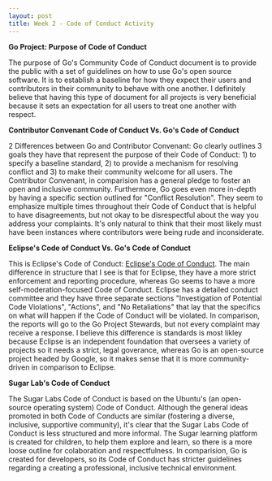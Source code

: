 ```yaml
---
layout: post
title: Week 2 - Code of Conduct Activity
---
```

**Go Project: Purpose of Code of Conduct**

The purpose of Go's Community Code of Conduct document is to provide the public with a set of guidelines on how to use Go's open source software. It is to establish a baseline for how they expect their users and contributors in their community to behave with one another. I definitely believe that having this type of document for all projects is very beneficial because it sets an expectation for all users to treat one another with respect. 

<!--more-->

**Contributor Convenant Code of Conduct Vs. Go's Code of Conduct**

2 Differences between Go and Contributor Convenant: Go clearly outlines 3 goals they have that represent the purpose of their Code of Conduct: 1) to specify a baseline standard, 2) to provide a mechanism for resolving conflict and 3) to make their community welcome for all users. The Contributor Convenant, in comparision has a general pledge to foster an open and inclusive community. Furthermore, Go goes even more in-depth by having a specific section outlined for "Conflict Resolution". They seem to emphasize multiple times throughout their Code of Conduct that is helpful to have disagreements, but not okay to be disrespectful about the way you address your complaints. It's only natural to think that their most likely must have been instances where contributors were being rude and inconsiderate.

**Eclipse's Code of Conduct Vs. Go's Code of Conduct**

This is Eclipse's Code of Conduct: [Eclipse's Code of Conduct](https://eclipse.org/org/documents/Community_Code_of_Conduct.php). The main difference in structure that I see is that for Eclipse, they have a more strict enforcement and reporting procedure, whereas Go seems to have a more self-moderation-focused Code of Conduct. Eclipse has a detailed conduct committee and they have three separate sections "Investigation of Potential Code Violations", "Actions", and "No Retaliations" that lay that the specifics on what will happen if the Code of Conduct will be violated. In comparison, the reports will go to the Go Project Stewards, but not every complaint may receive a response. I believe this difference is standards is most likley because Eclipse is an independent foundation that oversees a variety of projects so it needs a strict, legal goverance, whereas Go is an open-source project headed by Google, so it makes sense that it is more community-driven in comparison to Eclipse.

**Sugar Lab's Code of Conduct**

The Sugar Labs Code of Conduct is based on the Ubuntu's (an open-source operating system) Code of Conduct. Although the general ideas promoted in both Code of Conducts are similar (fostering a diverse, inclusive, supportive community), it's clear that the Sugar Labs Code of Conduct is less structured and more informal. The Sugar learning platform is created for children, to help them explore and learn, so there is a more loose outline for colaboration and respectfulness. In comparision, Go is created for developers, so its Code of Conduct has stricter guidelines regarding a creating a professional, inclusive technical environment. 
